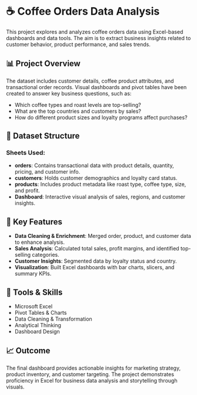# ☕ Coffee Orders Data Analysis

This project explores and analyzes coffee orders data using Excel-based dashboards and data tools. The aim is to extract business insights related to customer behavior, product performance, and sales trends.

## 📊 Project Overview

The dataset includes customer details, coffee product attributes, and transactional order records. Visual dashboards and pivot tables have been created to answer key business questions, such as:

- Which coffee types and roast levels are top-selling?
- What are the top countries and customers by sales?
- How do different product sizes and loyalty programs affect purchases?

## 📁 Dataset Structure

### Sheets Used:
- **orders**: Contains transactional data with product details, quantity, pricing, and customer info.
- **customers**: Holds customer demographics and loyalty card status.
- **products**: Includes product metadata like roast type, coffee type, size, and profit.
- **Dashboard**: Interactive visual analysis of sales, regions, and customer insights.

## 📌 Key Features

- **Data Cleaning & Enrichment**: Merged order, product, and customer data to enhance analysis.
- **Sales Analysis**: Calculated total sales, profit margins, and identified top-selling categories.
- **Customer Insights**: Segmented data by loyalty status and country.
- **Visualization**: Built Excel dashboards with bar charts, slicers, and summary KPIs.

## 🧰 Tools & Skills

- Microsoft Excel
- Pivot Tables & Charts
- Data Cleaning & Transformation
- Analytical Thinking
- Dashboard Design

## 📈 Outcome

The final dashboard provides actionable insights for marketing strategy, product inventory, and customer targeting. The project demonstrates proficiency in Excel for business data analysis and storytelling through visuals.

